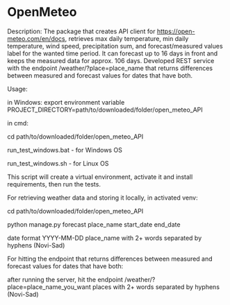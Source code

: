 # OpenMeteo

Description: The package that creates API client for https://open-meteo.com/en/docs, retrieves max daily temperature, 
min daily temperature, wind speed, precipitation sum, and forecast/measured values label for the wanted time period. 
It can forecast up to 16 days in front and keeps the measured data for approx. 106 days.
Developed REST service with the endpoint /weather/?place=place_name that returns differences between measured and 
forecast values for dates that have both.

Usage:

in Windows: export environment variable PROJECT_DIRECTORY=path/to/downloaded/folder/open_meteo_API

in cmd:

cd path/to/downloaded/folder/open_meteo_API

run_test_windows.bat - for Windows OS

run_test_windows.sh - for Linux OS

This script will create a virtual environment, activate it and install requirements, then run the tests.

For retrieving weather data and storing it locally, in activated venv:

cd path/to/downloaded/folder/open_meteo_API

python manage.py forecast place_name start_date end_date

date format YYYY-MM-DD place_name with 2+ words separated by hyphens (Novi-Sad)

For hitting the endpoint that returns differences between measured and forecast values for dates that have both:

after running the server, hit the endpoint /weather/?place=place_name_you_want 
places with 2+ words separated by hyphens (Novi-Sad)
